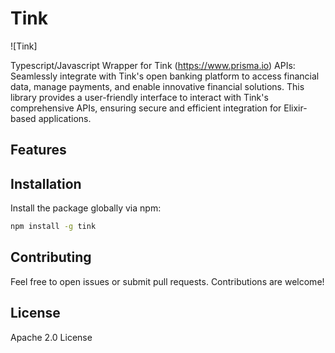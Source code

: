 # Tink

<!-- ![Prisma to Ecto](image.png) -->

![Tink]

Typescript/Javascript Wrapper for Tink (https://www.prisma.io) APIs: Seamlessly integrate with Tink's open banking platform to access financial data, manage payments, and enable innovative financial solutions. This library provides a user-friendly interface to interact with Tink's comprehensive APIs, ensuring secure and efficient integration for Elixir-based applications.

## Features

## Installation

Install the package globally via npm:

```bash
npm install -g tink
```

## Contributing

Feel free to open issues or submit pull requests. Contributions are welcome!

## License

Apache 2.0 License
